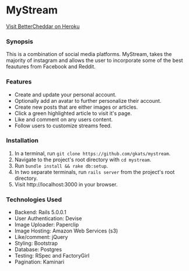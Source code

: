 # MyStream
[Visit BetterCheddar on Heroku](https://Mystreamspace.herokuapp.com/)
### Synopsis
This is a combination of social media platforms. MyStream, takes the majority of instagram and allows the user
to incorporate some of the best feautures from Facebook and Reddit.

### Features
* Create and update your personal account.
* Optionally add an avatar to further personalize their account.
* Create new posts that are either images or articles.
* Click a green highlighted article to visit it's page.
* Like and comment on any users content.
* Follow users to customize streams feed.

### Installation
1. In a terminal, run `git clone https://github.com/gkats/mystream`.
1. Navigate to the project's root directory with `cd mystream`.
1. Run `bundle install && rake db:setup`.
1. In two separate terminals, run `rails server` from the project's root directory.
1. Visit http://localhost:3000 in your browser.

### Technologies Used
* Backend: Rails 5.0.0.1
* User Authentication: Devise
* Image Uploader: Paperclip
* Image Hosting: Amazon Web Services (s3)
* Like/comment: jQuery
* Styling: Bootstrap
* Database: Postgres
* Testing: RSpec and FactoryGirl
* Pagination: Kaminari
